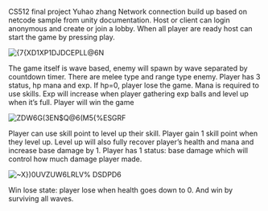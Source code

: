 CS512 final project
Yuhao zhang
Network connection build up based on netcode sample from unity documentation. Host or client can login anonymous and create or join a lobby. When all player are ready host can start the game by pressing play.
 
 




![_{7_{XD1XP1DJDCEPLL@6N](https://user-images.githubusercontent.com/102940480/212444072-d0272e82-d95f-4717-9ef9-bcf1b0593434.png)






The game itself is wave based, enemy will spawn by wave separated by countdown timer. There are melee type and range type enemy. 
Player has 3 status, hp mana and exp. If hp=0, player lose the game. Mana is required to use skills. Exp will increase when player gathering exp balls and level up when it’s full.
Player will win the game 
 
 
![ZDW6G(3EN$Q@6(M5{%ESGRF](https://user-images.githubusercontent.com/102940480/212444079-e955a38b-648d-48b6-bc67-a7ae0b03f994.png)

 

Player can use skill point to level up their skill. Player gain 1 skill point when they level up. Level up will also fully recover player’s health and mana and increase base damage by 1.
Player has 1 status: base damage which will control how much damage player made.

 
![~X})0UVZUW6LRLV% DSDPD6](https://user-images.githubusercontent.com/102940480/212444086-43cb5fca-260e-433a-bce1-cd57a8a5b037.png)


Win lose state: player lose when health goes down to 0. And win by surviving all waves.
 
 
